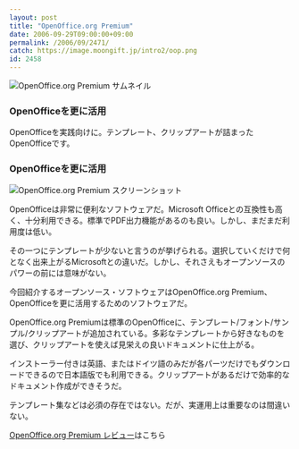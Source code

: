 ```yaml
---
layout: post
title: "OpenOffice.org Premium"
date: 2006-09-29T09:00:00+09:00
permalink: /2006/09/2471/
catch: https://image.moongift.jp/intro2/oop.png
id: 2458
---
```

 ![OpenOffice.org Premium サムネイル](https://image.moongift.jp/intro2/oop.t.png "OpenOffice.org Premium サムネイル")
  

### OpenOfficeを更に活用
  
OpenOfficeを実践向けに。テンプレート、クリップアートが詰まったOpenOfficeです。  
<!--more-->  

### OpenOfficeを更に活用
  

![OpenOffice.org Premium スクリーンショット](https://image.moongift.jp/intro2/oop.png "OpenOffice.org Premium スクリーンショット")

  

OpenOfficeは非常に便利なソフトウェアだ。Microsoft Officeとの互換性も高く、十分利用できる。標準でPDF出力機能があるのも良い。しかし、まだまだ利用度は低い。

  

その一つにテンプレートが少ないと言うのが挙げられる。選択していくだけで何となく出来上がるMicrosoftとの違いだ。しかし、それさえもオープンソースのパワーの前には意味がない。

  

今回紹介するオープンソース・ソフトウェアはOpenOffice.org Premium、OpenOfficeを更に活用するためのソフトウェアだ。

  

OpenOffice.org Premiumは標準のOpenOfficeに、テンプレート/フォント/サンプル/クリップアートが追加されている。多彩なテンプレートから好きなものを選び、クリップアートを使えば見栄えの良いドキュメントに仕上がる。

  

インストーラー付きは英語、またはドイツ語のみだが各パーツだけでもダウンロードできるので日本語版でも利用できる。クリップアートがあるだけで効率的なドキュメント作成ができそうだ。

  

テンプレート集などは必須の存在ではない。だが、実運用上は重要なのは間違いない。

  

[OpenOffice.org Premium レビュー](http://oss.moongift.jp/review/i-2472.html)はこちら

